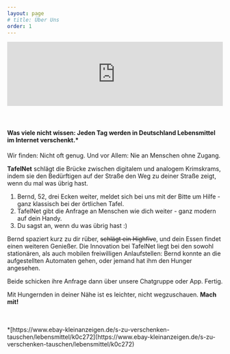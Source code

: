 ```yaml
---
layout: page
# title: Über Uns
order: 1
---
```


<div class="video-container">
    <iframe width="100%" src="https://www.youtube.com/embed/IKuJMeJiA3w" frameborder="0" allow="accelerometer; autoplay; encrypted-media; gyroscope; picture-in-picture" allowfullscreen></iframe>
</div>

<br>
<br>

#### Was viele nicht wissen: Jeden Tag werden in Deutschland Lebensmittel im Internet verschenkt.*

Wir finden: Nicht oft genug. Und vor Allem: Nie an Menschen ohne Zugang.


**TafelNet** schlägt die Brücke zwischen digitalem und analogem Krimskrams, indem sie den Bedürftigen auf der Straße den Weg zu deiner Straße zeigt, wenn du mal was übrig hast.

1. Bernd, 52, drei Ecken weiter, meldet sich bei uns mit der Bitte um Hilfe - ganz klassisch bei der örtlichen Tafel.
2. TafelNet gibt die Anfrage an Menschen wie dich weiter - ganz modern auf dein Handy.
3. Du sagst an, wenn du was übrig hast :)

Bernd spaziert kurz zu dir rüber, ~~schlägt ein Highfive~~, und dein Essen findet einen weiteren Genießer. Die Innovation bei TafelNet liegt bei den sowohl stationären, als auch mobilen freiwilligen Anlaufstellen: Bernd konnte an die aufgestellten Automaten gehen, oder jemand hat ihm den Hunger angesehen.

Beide schicken ihre Anfrage dann über unsere Chatgruppe oder App. Fertig.

Mit Hungernden in deiner Nähe ist es leichter, nicht wegzuschauen. **Mach mit!**


<br>
<br>
*[https://www.ebay-kleinanzeigen.de/s-zu-verschenken-tauschen/lebensmittel/k0c272](https://www.ebay-kleinanzeigen.de/s-zu-verschenken-tauschen/lebensmittel/k0c272)